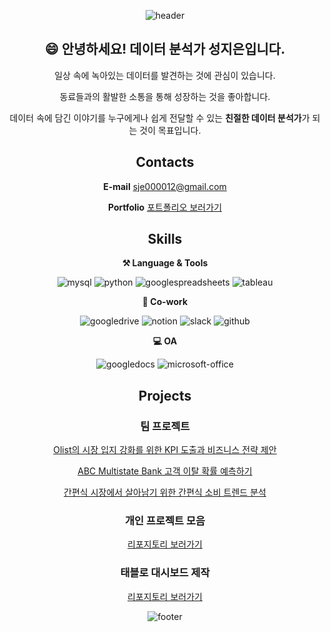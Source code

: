 <div align="center">
  
![header](https://capsule-render.vercel.app/api?type=waving&color=auto&height=200&section=header&text=Jieun's%20GitHub&fontSize=60)

  
## 😄 안녕하세요! 데이터 분석가 성지은입니다.
 일상 속에 녹아있는 데이터를 발견하는 것에 관심이 있습니다.

 동료들과의 활발한 소통을 통해 성장하는 것을 좋아합니다.

 데이터 속에 담긴 이야기를 누구에게나 쉽게 전달할 수 있는 **친절한 데이터 분석가**가 되는 것이 목표입니다. 

## Contacts
**E-mail** sje000012@gmail.com

**Portfolio** [포트폴리오 보러가기](https://t.ly/690An "누르면 노션 포트폴리오로 이동합니다") 


## Skills
**⚒️ Language & Tools**

![mysql](https://img.shields.io/badge/MySQL-4479A1?style=for-the-badge&logo=mysql&logoColor=white)
![python](https://img.shields.io/badge/Python-3776AB?style=for-the-badge&logo=python&logoColor=white)
![googlespreadsheets](https://img.shields.io/badge/googlespreadsheets-34A853?style=for-the-badge&logo=googlespreadsheets&logoColor=white)
![tableau](https://img.shields.io/badge/Tableau-E97627?style=for-the-badge&logo=Tableau&logoColor=white)


**🤲 Co-work**

![googledrive](https://img.shields.io/badge/GoogleDrive-4285F4?style=for-the-badge&logo=googledrive&logoColor=white)
![notion](https://img.shields.io/badge/Notion-000000?style=for-the-badge&logo=notion&logoColor=white)
![slack](https://img.shields.io/badge/Slack-4A154B?style=for-the-badge&logo=slack&logoColor=white)
![github](https://img.shields.io/badge/GitHub-181717?style=for-the-badge&logo=github&logoColor=white)


**💻 OA**

![googledocs](https://img.shields.io/badge/googledocs-4285F4?style=for-the-badge&logo=googledocs&logoColor=white)
![microsoft-office](https://img.shields.io/badge/Microsoft_Office-D83B01?style=for-the-badge&logo=microsoft-office&logoColor=white)




## Projects
### 팀 프로젝트
 [Olist의 시장 입지 강화를 위한 KPI 도출과 비즈니스 전략 제안](https://github.com/Seong-jieun/olist_ecommerce_analysis)

 [ABC Multistate Bank 고객 이탈 확률 예측하기](https://github.com/Seong-jieun/bankchurn_analysis)
 
 [간편식 시장에서 살아남기 위한 간편식 소비 트렌드 분석](https://github.com/Seong-jieun/hmr_trend_analysis)


### 개인 프로젝트 모음
[리포지토리 보러가기](https://github.com/Seong-jieun/Personal_Project "누르면 리포지토리로 이동합니다")

  
### 태블로 대시보드 제작
[리포지토리 보러가기](https://github.com/Seong-jieun/Tableau_Dashboard "누르면 리포지토리로 이동합니다")


![footer](https://capsule-render.vercel.app/api?type=waving&color=auto&height=100&section=footer)

</div>
